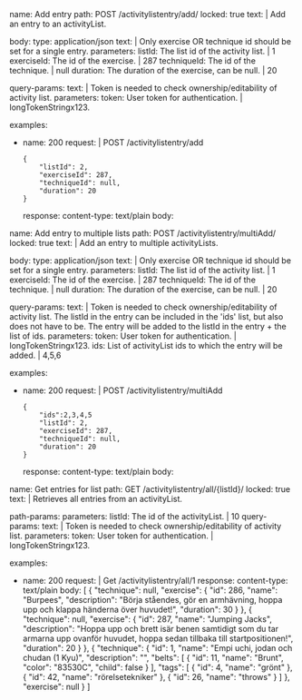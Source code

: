 <api>
name: Add entry
path: POST /activitylistentry/add/
locked: true
text: |
    Add an entry to an activityList. 

body:
    type: application/json
    text: |
        Only exercise OR technique id should be set for a single entry. 
    parameters:
        listId: The list id of the activity list. | 1
        exerciseId: The id of the exercise. | 287
        techniqueId: The id of the technique. | null
        duration: The duration of the exercise, can be null. | 20 

query-params:
    text: |
        Token is needed to check ownership/editability of activity list.
    parameters:
        token: User token for authentication. | longTokenStringx123.

examples:
  - name: 200
    request: |
        POST /activitylistentry/add

        {
            "listId": 2,
            "exerciseId": 287,
            "techniqueId": null,
            "duration": 20
        }
    response:
        content-type: text/plain
        body: <empty>
</api>

<api>
name: Add entry to multiple lists
path: POST /activitylistentry/multiAdd/
locked: true
text: |
    Add an entry to multiple activityLists. 

body:
    type: application/json
    text: |
        Only exercise OR technique id should be set for a single entry. 
    parameters:
        listId: The list id of the activity list. | 1
        exerciseId: The id of the exercise. | 287
        techniqueId: The id of the technique. | null
        duration: The duration of the exercise, can be null. | 20 

query-params:
    text: |
        Token is needed to check ownership/editability of activity list.
        The listId in the entry can be included in the 'ids' list, but also does not have to be. 
        The entry will be added to the listId in the entry + the list of ids. 
    parameters:
        token: User token for authentication. | longTokenStringx123.
        ids: List of activityList ids to which the entry will be added. | 4,5,6

examples:
  - name: 200
    request: |
        POST /activitylistentry/multiAdd

        {
            "ids":2,3,4,5
            "listId": 2,
            "exerciseId": 287,
            "techniqueId": null,
            "duration": 20
        }
    response:
        content-type: text/plain
        body: <empty>
</api>

<api>
name: Get entries for list
path: GET /activitylistentry/all/{listId}/
locked: true
text: |
    Retrieves all entries from an activityList.

path-params:
    parameters:
        listId: The id of the activityList. | 10
query-params:
    text: |
        Token is needed to check ownership/editability of activity list.
    parameters:
        token: User token for authentication. | longTokenStringx123.

examples:
  - name: 200
    request: |
        Get /activitylistentry/all/1
    response:
        content-type: text/plain
        body: [
                {
                    "technique": null,
                    "exercise": {
                    "id": 286,
                    "name": "Burpees",
                    "description": "Börja ståendes, gör en armhävning, hoppa upp och klappa händerna över huvudet!",
                    "duration": 30
                    }
                },
                {
                    "technique": null,
                    "exercise": {
                    "id": 287,
                    "name": "Jumping Jacks",
                    "description": "Hoppa upp och brett isär benen samtidigt som du tar armarna upp ovanför huvudet, hoppa sedan tillbaka till startpositionen!",
                    "duration": 20
                    }
                },
                {
                    "technique": {
                    "id": 1,
                    "name": "Empi uchi, jodan och chudan (1 Kyu)",
                    "description": "",
                    "belts": [
                        {
                        "id": 11,
                        "name": "Brunt",
                        "color": "83530C",
                        "child": false
                        }
                    ],
                    "tags": [
                        {
                        "id": 4,
                        "name": "grönt"
                        },
                        {
                        "id": 42,
                        "name": "rörelsetekniker"
                        },
                        {
                        "id": 26,
                        "name": "throws"
                        }
                    ]
                    },
                    "exercise": null
                }
            ]
</api>